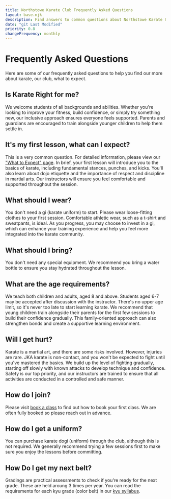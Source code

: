 ```yaml
---
title: Northstowe Karate Club Frequently Asked Questions
layout: base.njk
description: Find answers to common questions about Northstowe Karate Club and Shotokan karate, including what to expect, and how to join.
date: "git Last Modified"
priority: 0.8
changeFrequency: monthly
---
```

# Frequently Asked Questions
Here are some of our frequently asked questions to help you find our more about karate, our club, what to expect. 

## Is Karate Right for me?

We welcome students of all backgrounds and abilities. Whether you're looking to improve your fitness, build confidence, or simply try something new, our inclusive approach ensures everyone feels supported. Parents and guardians are encouraged to train alongside younger children to help them settle in.

## It's my first lesson, what can I expect? 

This is a very common question. For detailed information, please view our ["What to Expect" page](/training/what-to-expect/). In brief, your first lesson will introduce you to the basics of karate, including fundamental stances, punches, and kicks. You'll also learn about dojo etiquette and the importance of respect and discipline in martial arts. Our instructors will ensure you feel comfortable and supported throughout the session.

## What should I wear? 

You don't need a gi (karate uniform) to start. Please wear loose-fitting clothes to your first session. Comfortable athletic wear, such as a t-shirt and sweatpants, is ideal. As you progress, you may choose to invest in a gi, which can enhance your training experience and help you feel more integrated into the karate community.

## What should I bring?

You don't need any special equipment. We recommend you bring a water bottle to ensure you stay hydrated throughout the lesson.

## What are the age requirements? 
We teach both children and adults, aged 8 and above. Students aged 6-7 may be accepted after discussion with the instructor. There's no upper age limit, so it's never too late to start learning karate. We recommend that young children train alongside their parents for the first few sessions to build their confidence gradually. This family-oriented approach can also strengthen bonds and create a supportive learning environment.

## Will I get hurt? 

Karate is a martial art, and there are some risks involved. However, injuries are rare. JKA karate is non-contact, and you won't be expected to fight until you've mastered the basics. We build up the level of fighting gradually, starting off slowly with known attacks to develop technique and confidence. Safety is our top priority, and our instructors are trained to ensure that all activities are conducted in a controlled and safe manner.

## How do I join?

Please visit [book a class](/lesson-booking/) to find out how to book your first class. We are often fully booked so please reach out in advance.

## How do I get a uniform?

You can purchase karate dogi (uniform) through the club, although this is not required. We generally recommend trying a few sessions first to make sure you enjoy the lessons before committing.

## How Do I get my next belt?

Gradings are practical assessments to check if you're ready for the next grade. These are held aroung 3 times per year. You can read the requirements for each kyu grade (color belt) in our [kyu syllabus](/kyu-syllabus/).


